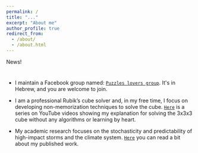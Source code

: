 ```yaml
---
permalink: /
title: "..."
excerpt: "About me"
author_profile: true
redirect_from: 
  - /about/
  - /about.html
---
```


News!

#

* I maintain a Facebook group named: [`Puzzles lovers group`](https://www.facebook.com/groups/1462065760548710/?ref=bookmarks). It's in Hebrew, and you are welcome to join.

* I am a professional Rubik’s cube solver and, in my free time, I focus on developing non-memorization techniques to solve the cube. [`Here`](https://www.youtube.com/playlist?list=PLJyTOw7CNt_6JIielrbvACfyHGjxmcWv_) is a series on YouTube videos showing my explanation for solving the 3x3x3 cube without any algorithms or learning by heart.


* My academic research focuses on the stochasticity and predictability of high-impact storms and the climate system. [`Here`](https://naftalic.github.io/academic_research/) you can read a bit about my published work.
